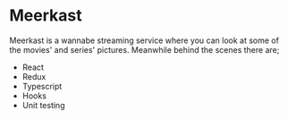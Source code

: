 # Meerkast
Meerkast is a wannabe streaming service where you can look at some of the movies' and series' pictures.
Meanwhile behind the scenes there are;
- React
- Redux
- Typescript
- Hooks
- Unit testing
